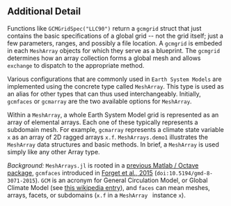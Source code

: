 ## Additional Detail

Functions like `GCMGridSpec("LLC90")` return a `gcmgrid` struct that just contains the basic specifications of a global grid -- not the grid itself; just a few parameters, ranges, and possibly a file location. A `gcmgrid` is embeded in each `MeshArray` objects for which they serve as a blueprint. The `gcmgrid` determines how an array collection forms a global mesh and allows `exchange` to dispatch to the appropriate method. 

Various configurations that are commonly used in `Earth System Models` are implemented using the concrete type called `MeshArray`. This type is used as an alias for other types that can thus used interchangeably. Initially, `gcmfaces` or `gcmarray` are the two available options for `MeshArray`. 

Within a `MeshArray`, a whole Earth System Model grid is represented as an array of elemental arrays. Each one of these typically represents a subdomain mesh. For example, `gcmarray` represents a climate state variable `x` as an array of 2D ragged arrays `x.f`. `MeshArrays.demo1` illustrates the `MeshArray` data structures and basic methods. In brief, a `MeshArray` is used simply like any other Array type.

_Background:_ `MeshArrays.jl` is rooted in a [previous Matlab / Octave package](https://gcmfaces.readthedocs.io/en/latest/), `gcmfaces` introduced in [Forget et al., 2015](http://www.geosci-model-dev.net/8/3071/2015/) (`doi:10.5194/gmd-8-3071-2015`). `GCM` is an acronym for General Circulation Model, or Global Climate Model (see [this wikipedia entry](https://en.wikipedia.org/wiki/General_circulation_model)), and `faces` can mean meshes, arrays, facets, or subdomains (`x.f` in a `MeshArray ` instance `x`).


